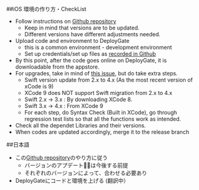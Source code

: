 ##iOS 環境の作り方・CheckList

- Follow instructions on [Github repository](https://github.com/oz-sysb/ikra)
    - Keep in mind that versions are to be updated. 
    - Different versions have different adjustments needed.
- Upload code and environment to DeployGate 
    - this is a common environment - development environment
    - Set up credentials/set up files as [recorded in Github](https://github.com/oz-sysb/wasabi/issues/1373)
- By this point, after the code goes online on DeployGate, it is downloadable from the appstore.
- For upgrades, take in mind of [this issue](https://github.com/oz-sysb/ikra/issues/94), but do take extra steps.
    - Swift version update from 2.x to 4.x (As the most recent version of xCode is 9)
    - XCode 9 does NOT support Swift migration from 2.x to 4.x
    - Swift 2.x -> 3.x : By downloading XCode 8.
    - Swift 3.x -> 4.x : From XCode 9
    - For each step, do Syntax Check (Built in XCode), go through regression test lists so that all the functions work as intended.
- Check all the dependet Libraries and their versions.
- When codes are updated accordingly, merge it to the release branch

##日本語
- この[Github repository](https://github.com/oz-sysb/ikra)のやり方に従う
    - バージョンのアプデートは今後する前提
    - それぞれのバージョンによって、合わせる必要あり
- DeployGateにコードと環境を上げる
(翻訳中） 